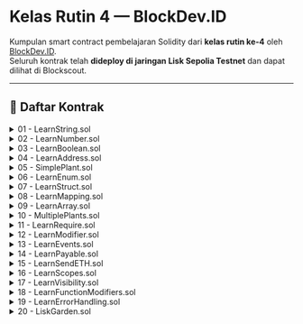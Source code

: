 # Kelas Rutin 4 — BlockDev.ID

Kumpulan smart contract pembelajaran Solidity dari **kelas rutin ke-4** oleh [BlockDev.ID](https://blockdev.id).  
Seluruh kontrak telah **dideploy di jaringan Lisk Sepolia Testnet** dan dapat dilihat di Blockscout.

---

## 📘 Daftar Kontrak

<details>
  <summary>01 - LearnString.sol</summary>
  
  🔗 [View on Blockscout](https://sepolia-blockscout.lisk.com/address/0xc0467b0d64B9F17012c25f9c43fCD93AE727ac92?tab=contract)
</details>

<details>
  <summary>02 - LearnNumber.sol</summary>
  
  🔗 [View on Blockscout](https://sepolia-blockscout.lisk.com/address/0xA008A11Cd32360899BcD493432530dAf4De77d1c?tab=contract)
</details>

<details>
  <summary>03 - LearnBoolean.sol</summary>
  
  🔗 [View on Blockscout](https://sepolia-blockscout.lisk.com/address/0x7E558B6466f9e7fFc3c9753D8f339Aa35BB942D1?tab=contract)
</details>

<details>
  <summary>04 - LearnAddress.sol</summary>
  
  🔗 [View on Blockscout](https://sepolia-blockscout.lisk.com/address/0xE7aF0C12B1Fe36E490E05906e9090d9588f503a8?tab=contract)
</details>

<details>
  <summary>05 - SimplePlant.sol</summary>
  
  🔗 [View on Blockscout](https://sepolia-blockscout.lisk.com/address/0x4686C1Ec18e68A32845Ece53F44B506b72362612?tab=contract)
</details>

<details>
  <summary>06 - LearnEnum.sol</summary>
  
  🔗 [View on Blockscout](https://sepolia-blockscout.lisk.com/address/0x31641677dC637506287bD9D6E12dA8ffF362aCE6?tab=contract)
</details>

<details>
  <summary>07 - LearnStruct.sol</summary>
  
  🔗 [View on Blockscout](https://sepolia-blockscout.lisk.com/address/0xf19233eab2c6C9b442D88c2e5e952140262089a8?tab=contract)
</details>

<details>
  <summary>08 - LearnMapping.sol</summary>
  
  🔗 [View on Blockscout](https://sepolia-blockscout.lisk.com/address/0xe104a19dD3F61bC5bda913c878176c0DFCd81bdb?tab=contract)
</details>

<details>
  <summary>09 - LearnArray.sol</summary>
  
  🔗 [View on Blockscout](https://sepolia-blockscout.lisk.com/address/0xE8bF53a59543AC5B035c229Fb79F0D026e470D5a?tab=contract)
</details>

<details>
  <summary>10 - MultiplePlants.sol</summary>
  
  🔗 [View on Blockscout](https://sepolia-blockscout.lisk.com/address/0x700Dc3dDc6F689F8D987000F62CfcBE54d45726A?tab=contract)
</details>

<details>
  <summary>11 - LearnRequire.sol</summary>
  
  🔗 [View on Blockscout](https://sepolia-blockscout.lisk.com/address/0x8cCBD4017A73DEDdB68611C0ef50CFE8A5462d55?tab=contract)
</details>

<details>
  <summary>12 - LearnModifier.sol</summary>
  
  🔗 [View on Blockscout](https://sepolia-blockscout.lisk.com/address/0xE4AC305D2c77E160c512437f2B32f7Ed0b47b2a2?tab=contract)
</details>

<details>
  <summary>13 - LearnEvents.sol</summary>
  
  🔗 [View on Blockscout](https://sepolia-blockscout.lisk.com/address/0x0Cc19DA80369Ec2E0b8FE57A9DDb5E2B3D8c400D?tab=contract)
</details>

<details>
  <summary>14 - LearnPayable.sol</summary>
  
  🔗 [View on Blockscout](https://sepolia-blockscout.lisk.com/address/0xE9Fc941Fc550a641688c5f7750BF666505FE95f8?tab=contract)
</details>

<details>
  <summary>15 - LearnSendETH.sol</summary>
  
  🔗 [View on Blockscout](https://sepolia-blockscout.lisk.com/address/0xF2d24D37711F255619B36216a3c107470aDE6972?tab=contract)
</details>

<details>
  <summary>16 - LearnScopes.sol</summary>
  
  🔗 [View on Blockscout](https://sepolia-blockscout.lisk.com/address/0xc7Ac15da26b3db783E0B643Bc3B4F962175AE5cd?tab=contract)
</details>

<details>
  <summary>17 - LearnVisibility.sol</summary>
  
  🔗 [View on Blockscout](https://sepolia-blockscout.lisk.com/address/0x4d326553716618805cAc415e720007a88bBB4157?tab=contract)
</details>

<details>
  <summary>18 - LearnFunctionModifiers.sol</summary>
  
  🔗 [View on Blockscout](https://sepolia-blockscout.lisk.com/address/0x1Fe1C070f34BD229954Ecd4f234AE0237521235c?tab=contract)
</details>

<details>
  <summary>19 - LearnErrorHandling.sol</summary>
  
  🔗 [View on Blockscout](https://sepolia-blockscout.lisk.com/address/0x3de4254D534C6Cd7a64C7B3b23C5d8bC278e1108?tab=contract)
</details>

<details>
  <summary>20 - LiskGarden.sol</summary>
  
  🔗 [View on Blockscout](https://sepolia-blockscout.lisk.com/address/0xEA7A30eB82585134C4a53EAf02da61bc3Fcf5505?tab=contract)
</details>